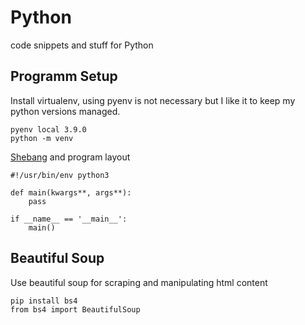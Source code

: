 # Python
code snippets and stuff for Python
## Programm Setup
Install virtualenv, using pyenv is not necessary but I like it to keep my python versions managed.
```
pyenv local 3.9.0
python -m venv
```
[Shebang](https://stackoverflow.com/questions/6908143/should-i-put-shebang-in-python-scripts-and-what-form-should-it-take) and program layout
```
#!/usr/bin/env python3

def main(kwargs**, args**):
    pass

if __name__ == '__main__':
    main()
```


## Beautiful Soup
Use beautiful soup for scraping and manipulating html content
```
pip install bs4
from bs4 import BeautifulSoup
```
